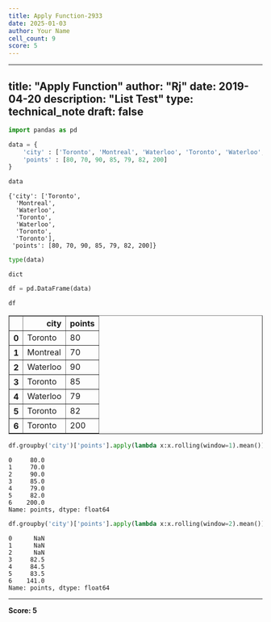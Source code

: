 ```yaml
---
title: Apply Function-2933
date: 2025-01-03
author: Your Name
cell_count: 9
score: 5
---
```


---
title: "Apply Function"
author: "Rj"
date: 2019-04-20
description: "List Test"
type: technical_note
draft: false
---

```python
import pandas as pd
```


```python
data = {
    'city' : ['Toronto', 'Montreal', 'Waterloo', 'Toronto', 'Waterloo', 'Toronto', 'Toronto'],
    'points' : [80, 70, 90, 85, 79, 82, 200]
}
```


```python
data
```




    {'city': ['Toronto',
      'Montreal',
      'Waterloo',
      'Toronto',
      'Waterloo',
      'Toronto',
      'Toronto'],
     'points': [80, 70, 90, 85, 79, 82, 200]}




```python
type(data)
```




    dict




```python
df = pd.DataFrame(data)
```


```python
df
```




<div>
<style scoped>
    .dataframe tbody tr th:only-of-type {
        vertical-align: middle;
    }

    .dataframe tbody tr th {
        vertical-align: top;
    }

    .dataframe thead th {
        text-align: right;
    }
</style>
<table border="1" class="dataframe">
  <thead>
    <tr style="text-align: right;">
      <th></th>
      <th>city</th>
      <th>points</th>
    </tr>
  </thead>
  <tbody>
    <tr>
      <th>0</th>
      <td>Toronto</td>
      <td>80</td>
    </tr>
    <tr>
      <th>1</th>
      <td>Montreal</td>
      <td>70</td>
    </tr>
    <tr>
      <th>2</th>
      <td>Waterloo</td>
      <td>90</td>
    </tr>
    <tr>
      <th>3</th>
      <td>Toronto</td>
      <td>85</td>
    </tr>
    <tr>
      <th>4</th>
      <td>Waterloo</td>
      <td>79</td>
    </tr>
    <tr>
      <th>5</th>
      <td>Toronto</td>
      <td>82</td>
    </tr>
    <tr>
      <th>6</th>
      <td>Toronto</td>
      <td>200</td>
    </tr>
  </tbody>
</table>
</div>




```python
df.groupby('city')['points'].apply(lambda x:x.rolling(window=1).mean())
```




    0     80.0
    1     70.0
    2     90.0
    3     85.0
    4     79.0
    5     82.0
    6    200.0
    Name: points, dtype: float64




```python
df.groupby('city')['points'].apply(lambda x:x.rolling(window=2).mean())
```




    0      NaN
    1      NaN
    2      NaN
    3     82.5
    4     84.5
    5     83.5
    6    141.0
    Name: points, dtype: float64




---
**Score: 5**